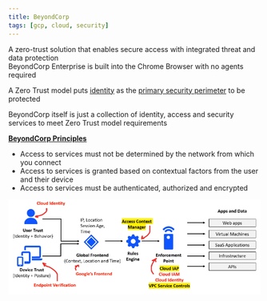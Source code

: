 ```yaml
---
title: BeyondCorp
tags: [gcp, cloud, security]
---
```


A zero-trust solution that enables secure access with integrated threat and data protection  
BeyondCorp Enterprise is built into the Chrome Browser with no agents required

A Zero Trust model puts <u>identity</u> as the <u>primary security perimeter</u> to be protected

BeyondCorp itself is just a collection of identity, access and security services to meet Zero Trust model requirements

**<u>BeyondCorp Principles</u>**

* Access to services must not be determined by the network from which you connect
* Access to services is granted based on contextual factors from the user and their device
* Access to services must be authenticated, authorized and encrypted

![GCP BeyondCorp|700](../images/gcp-beyondcorp.png)